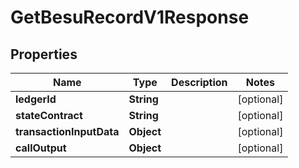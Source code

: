 

# GetBesuRecordV1Response


## Properties

| Name | Type | Description | Notes |
|------------ | ------------- | ------------- | -------------|
|**ledgerId** | **String** |  |  [optional] |
|**stateContract** | **String** |  |  [optional] |
|**transactionInputData** | **Object** |  |  [optional] |
|**callOutput** | **Object** |  |  [optional] |



